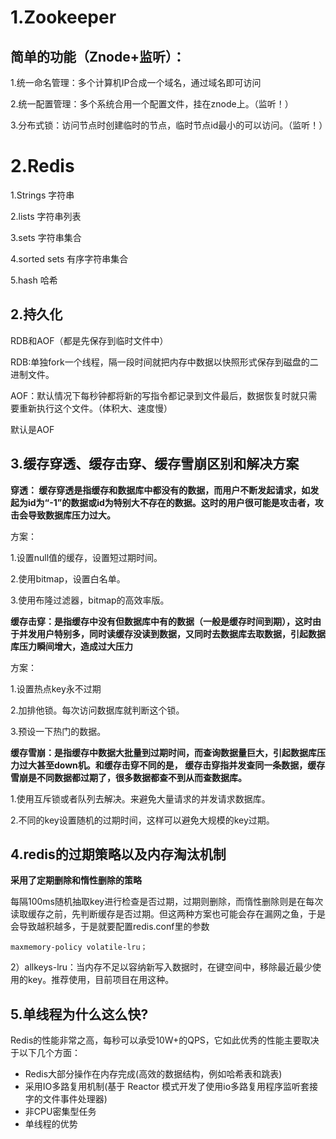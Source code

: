 # 1.Zookeeper

## 简单的功能（Znode+监听）：

1.统一命名管理：多个计算机IP合成一个域名，通过域名即可访问

2.统一配置管理：多个系统合用一个配置文件，挂在znode上。（监听！）

3.分布式锁：访问节点时创建临时的节点，临时节点id最小的可以访问。（监听！）



# 2.Redis

1.Strings 字符串

2.lists      字符串列表

3.sets     字符串集合

4.sorted sets     有序字符串集合

5.hash 哈希

## 2.持久化

RDB和AOF（都是先保存到临时文件中）

RDB:单独fork一个线程，隔一段时间就把内存中数据以快照形式保存到磁盘的二进制文件。

AOF：默认情况下每秒钟都将新的写指令都记录到文件最后，数据恢复时就只需要重新执行这个文件。（体积大、速度慢）

默认是AOF

## 3.缓存穿透、缓存击穿、缓存雪崩区别和解决方案

**穿透： 缓存穿透是指缓存和数据库中都没有的数据，而用户不断发起请求，如发起为id为“-1”的数据或id为特别大不存在的数据。这时的用户很可能是攻击者，攻击会导致数据库压力过大。**

方案：

1.设置null值的缓存，设置短过期时间。

2.使用bitmap，设置白名单。

3.使用布隆过滤器，bitmap的高效率版。

  **缓存击穿：是指缓存中没有但数据库中有的数据（一般是缓存时间到期），这时由于并发用户特别多，同时读缓存没读到数据，又同时去数据库去取数据，引起数据库压力瞬间增大，造成过大压力**

方案：

1.设置热点key永不过期

2.加排他锁。每次访问数据库就判断这个锁。

3.预设一下热门的数据。

 **缓存雪崩：是指缓存中数据大批量到过期时间，而查询数据量巨大，引起数据库压力过大甚至down机。和缓存击穿不同的是，    缓存击穿指并发查同一条数据，缓存雪崩是不同数据都过期了，很多数据都查不到从而查数据库。**

1.使用互斥锁或者队列去解决。来避免大量请求的并发请求数据库。

2.不同的key设置随机的过期时间，这样可以避免大规模的key过期。

## 4.redis的过期策略以及内存淘汰机制

**采用了定期删除和惰性删除的策略**

每隔100ms随机抽取key进行检查是否过期，过期则删除，而惰性删除则是在每次读取缓存之前，先判断缓存是否过期。但这两种方案也可能会存在漏网之鱼，于是会导致越积越多，于是就要配置redis.conf里的参数

```
maxmemory-policy volatile-lru；
```

2）allkeys-lru：当内存不足以容纳新写入数据时，在键空间中，移除最近最少使用的key。推荐使用，目前项目在用这种。

## 5.单线程为什么这么快?

Redis的性能非常之高，每秒可以承受10W+的QPS，它如此优秀的性能主要取决于以下几个方面：

- Redis大部分操作在内存完成(高效的数据结构，例如哈希表和跳表)
- 采用IO多路复用机制(基于 Reactor 模式开发了使用io多路复用程序监听套接字的文件事件处理器)
- 非CPU密集型任务
- 单线程的优势